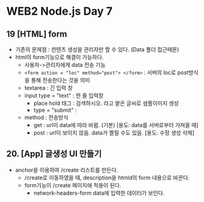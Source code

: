 # WEB2 Node.js Day 7




## 19 [HTML] form
+ 기존의 문제점 : 컨텐츠 생성을 관리자만 할 수 있다. (Data 폴더 접근때문)
+ html의 form기능으로 해결이 가능하다.
	+ 사용자->관리자에게 data 전송 기능
	+ `<form action = "loc" method="post"> </form>` : 서버의 loc로 post방식을 통해 전송한다는 것을 의미
	+ textarea : 긴 입력 창
	+ input type = "text" : 한 줄 입력창
		+ place hold 태그 : 검색하시오. 라고 옅은 글씨로 샘플이미지 생성
		+ type = "submit" : 
	+ method : 전송방식
		+ get : url이 data에 따라 바뀜. (기본) [용도: data를 서버로부터 가져올 때]
		+ post : url이 보이지 않음. data가 짤릴 수도 있음. [용도: 수정 생성 삭제]

## 20. [App] 글생성 UI 만들기
+ anchor을 이용하여 /create 리스트를 만든다.
	+ /create로 이동하였을 때, description을 htmld의 form 내용으로 바꾼다.
	+ form기능이 /create 페이지에 적용이 된다.
		+ network-headers-form data에 입력한 데이터가 보인다.
